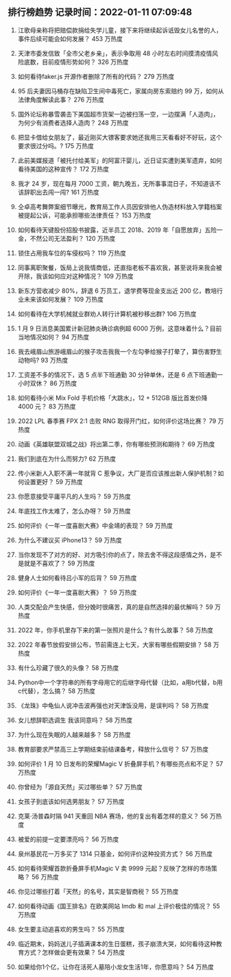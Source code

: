 
## 排行榜趋势 记录时间：2022-01-11 07:09:48
  
  1. 江歌母亲称将把赔偿款捐给失学儿童，接下来将继续起诉诋毁女儿名誉的人，事件后续可能会如何发展？ 453 万热度
    
  2. 天津市委发信致「全市父老乡亲」，表示争取用 48 小时左右时间摸清疫情风险底数，目前疫情形势如何？ 326 万热度
    
  3. 如何看待faker.js 开源作者删除了所有的代码？ 279 万热度
    
  4. 95 后夫妻因马桶存在缺陷卫生间中毒死亡，家属向房东索赔约 99 万，如何从法律角度解读此事？ 276 万热度
    
  5. 国外论坛称暴雪袭击下美国超市货架一边被扫荡一空，一边摆满「人造肉」，为何少有消费者选择人造肉？ 248 万热度
    
  6. 把显卡借给女朋友了，最近刚买大镖客要求她还我用三天看看好不好玩，这个要求很过分吗。? 175 万热度
    
  7. 此前美媒报道「被托付给美军」的阿富汗婴儿，近日证实遭到美军遗弃，如何看待美国的这种宣传？ 172 万热度
    
  8. 我才 24 岁，现在每月 7000 工资，朝九晚五，无所事事混日子，不知道该不该辞职出去闯一闯? 161 万热度
    
  9. 仝卓高考舞弊案细节曝光，教育局工作人员因安排他人伪造材料放入学籍档案被提起公诉，可能承担哪些法律责任？ 153 万热度
    
  10. 如何看待天键股份招股书披露，近半员工 2018、2019 年「自愿放弃」五险一金，不然公司无法盈利？ 120 万热度
    
  11. 锁住占用我车位的车侵权吗？ 119 万热度
    
  12. 同事离职聚餐，饭局上说我情商低，还直指老板不喜欢我，甚至说将来我会被开除，我该如何应对这种情况？ 109 万热度
    
  13. 新东方营收减少 80%，辞退 6 万员工，退学费等现金支出近 200 亿，教培行业未来该如何发展？ 109 万热度
    
  14. 如何看待在大学机械就业群劝人转行计算机被秒移出群? 106 万热度
    
  15. 1 月 9 日消息美国累计新冠肺炎确诊病例超 6000 万例，这意味着什么？目前当地情况如何？ 94 万热度
    
  16. 我去峨眉山旅游峨眉山的猴子攻击我我一个左勾拳给猴子打晕了，算伤害野生动物吗? 93 万热度
    
  17. 工资差不多的情况下，选 5 点半下班通勤 30 分钟单休，还是 6 点下班通勤一小时双休？ 86 万热度
    
  18. 如何看待小米 Mix Fold 手机价格「大跳水」，12 + 512GB 版比首发价降 4000 元？ 83 万热度
    
  19. 2022 LPL 春季赛 FPX 2:1 击败 RNG 取得开门红，如何评价这场比赛？ 79 万热度
    
  20. 动画《英雄联盟双城之战》将出第二季，你有哪些预测和期待？ 69 万热度
    
  21. 我们到底在为什么而努力? 62 万热度
    
  22. 传小米新人入职不满一年就背 C 惹争议，大厂是否应该推出新人保护机制？如何设置更好？ 59 万热度
    
  23. 你愿意接受平庸平凡的人生吗？ 59 万热度
    
  24. 年底找工作太难了，怎么办呀？ 59 万热度
    
  25. 如何评价《一年一度喜剧大赛》中金靖的表现？ 59 万热度
    
  26. 为什么不建议买 iPhone13？ 59 万热度
    
  27. 当你发现不了对方的好、对方吸引你的点了，除去舍不得这段感情之外，是不是就是不喜欢了？ 59 万热度
    
  28. 健身人士如何看待吕小军的后背？ 59 万热度
    
  29. 如何评价《一年一度喜剧大赛》？ 59 万热度
    
  30. 人类交配会产生快感，但分娩时很痛苦，真的是自然选择的最优解吗？ 59 万热度
    
  31. 2022 年，你手机里存下来的第一张照片是什么？有什么故事？ 58 万热度
    
  32. 2022 年春节放假安排公布，节前需连上七天，大家有哪些假期安排？ 58 万热度
    
  33. 有什么珍藏了很久的头像？ 58 万热度
    
  34. Python中一个字符串的所有字母用它的后继字母代替（比如，a用b代替，b用c代替），怎么搞？ 58 万热度
    
  35. 《龙珠》中龟仙人说冲击波再强也对天津饭没用，是误判吗？ 58 万热度
    
  36. 女儿想辞职选调生 我该同意吗？ 58 万热度
    
  37. 为什么现在失眠的人越来越多？ 58 万热度
    
  38. 教育部要求严禁高三上学期结束前结课备考，释放什么信号？ 57 万热度
    
  39. 如何评价 1 月 10 日发布的荣耀Magic V 折叠屏手机？有哪些亮点和不足？ 57 万热度
    
  40. 你曾经为「源自天然」买过哪些单？ 57 万热度
    
  41. 女孩子到底该如何选男朋友？ 57 万热度
    
  42. 克莱·汤普森时隔 941 天重回 NBA 赛场，他的复出有着怎样的意义？ 56 万热度
    
  43. 被爱的前提一定要漂亮吗？ 56 万热度
    
  44. 泉州基民花一万多买了 1314 只基金，如何评价这种投资方式？ 56 万热度
    
  45. 如何看待荣耀首款折叠屏手机Magic V 卖 9999 元起？反映了怎样的市场策略？ 56 万热度
    
  46. 你见过哪些打着「天然」的名号，其实是智商税？ 55 万热度
    
  47. 如何看待动画《国王排名》在欧美网站 Imdb 和 mal 上评价极佳的情况？ 55 万热度
    
  48. 女生要主动追喜欢的男生吗？ 55 万热度
    
  49. 临近期末，妈妈送儿子插满课本的生日蛋糕，孩子崩溃大哭，如何看待这种教育方式？怎样做会更有效果？ 54 万热度
    
  50. 如果给你1个亿，让你在活死人墓陪小龙女生活1年，你愿意吗？ 54 万热度
    
